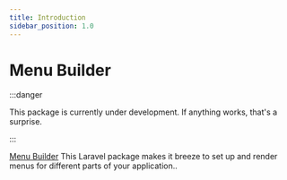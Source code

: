 ```yaml
---
title: Introduction
sidebar_position: 1.0
---
```


# Menu Builder

:::danger

This package is currently under development. If anything works, that's a surprise.

:::

[Menu Builder](https://github.com/Javaabu/menu-builder) This Laravel package makes it breeze to set up and render menus for different parts of your application..
